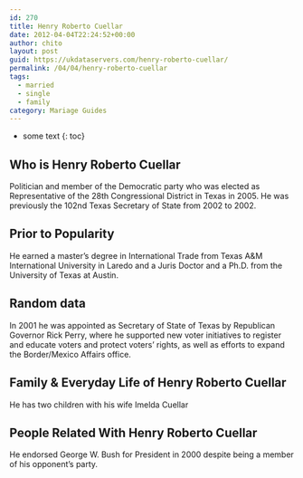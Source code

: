 ```yaml
---
id: 270
title: Henry Roberto Cuellar
date: 2012-04-04T22:24:52+00:00
author: chito
layout: post
guid: https://ukdataservers.com/henry-roberto-cuellar/
permalink: /04/04/henry-roberto-cuellar  
tags:
  - married
  - single
  - family
category: Mariage Guides
---
```


* some text
{: toc}


## Who is  Henry Roberto Cuellar
                  
                  
                  
Politician and member of the Democratic party who was elected as Representative of the 28th Congressional District in Texas in 2005. He was previously the 102nd Texas Secretary of State from 2002 to 2002.
                  
                
                
                
## Prior to Popularity 
                  
                  
                  
He earned a master&#8217;s degree in International Trade from Texas A&M International University in Laredo and a Juris Doctor and a Ph.D. from the University of Texas at Austin.
                  
                
                
                
## Random data 
                  
                  
                  
In 2001 he was appointed as Secretary of State of Texas by Republican Governor Rick Perry, where he supported new voter initiatives to register and educate voters and protect voters&#8217; rights, as well as efforts to expand the Border/Mexico Affairs office.
                  
                
                
                
## Family & Everyday Life of Henry Roberto Cuellar
                  
                  
                  
He has two children with his wife Imelda Cuellar
                  
                
                
                
## People Related With  Henry Roberto Cuellar
                  
                  
                  
He endorsed George W. Bush for President in 2000 despite being a member of his opponent&#8217;s party.
                  
                
              
            
          
          
          
    
    
  
